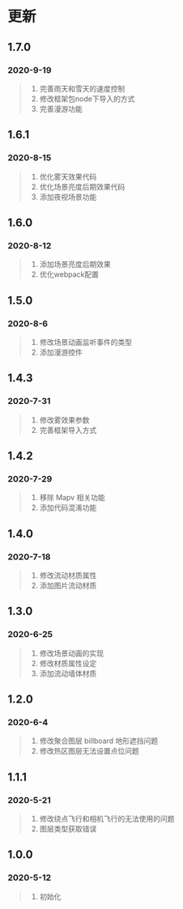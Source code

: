 # 更新

## 1.7.0

### 2020-9-19

> 1. 完善雨天和雪天的速度控制
> 2. 修改框架包node下导入的方式
> 3. 完善漫游功能

## 1.6.1

### 2020-8-15

> 1. 优化雾天效果代码
> 2. 优化场景亮度后期效果代码
> 3. 添加夜视场景功能

## 1.6.0

### 2020-8-12

> 1. 添加场景亮度后期效果
> 2. 优化webpack配置


## 1.5.0

### 2020-8-6

> 1. 修改场景动画监听事件的类型
> 2. 添加漫游控件

## 1.4.3

### 2020-7-31

> 1. 修改雾效果参数
> 2. 完善框架导入方式

## 1.4.2

### 2020-7-29

> 1. 移除 Mapv 相关功能
> 2. 添加代码混淆功能

## 1.4.0

### 2020-7-18

> 1. 修改流动材质属性
> 2. 添加图片流动材质

## 1.3.0

### 2020-6-25

> 1. 修改场景动画的实现
> 2. 修改材质属性设定
> 3. 添加流动墙体材质

## 1.2.0

### 2020-6-4

> 1. 修改聚合图层 billboard 地形遮挡问题
> 2. 修改热区图层无法设置点位问题

## 1.1.1

### 2020-5-21

> 1. 修改绕点飞行和相机飞行的无法使用的问题
> 2. 图层类型获取错误

## 1.0.0

### 2020-5-12

> 1. 初始化
